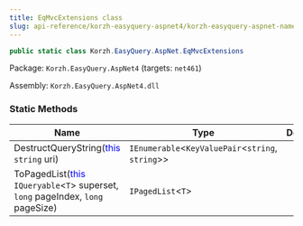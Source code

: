 ```yaml
---
title: EqMvcExtensions class
slug: api-reference/korzh-easyquery-aspnet4/korzh-easyquery-aspnet-namespace/eqmvcextensions-class
---
```


```csharp
public static class Korzh.EasyQuery.AspNet.EqMvcExtensions

```
Package: `Korzh.EasyQuery.AspNet4` (targets: `net461`)

Assembly: `Korzh.EasyQuery.AspNet4.dll`

### Static Methods

| Name | Type | Description | 
| --- | --- | --- | 
| DestructQueryString(<span style='color: blue'>this</span> `string` uri) | `IEnumerable`&lt;`KeyValuePair`&lt;`string`, `string`&gt;&gt; |  | 
| ToPagedList(<span style='color: blue'>this</span> `IQueryable`&lt;`T`&gt; superset, `long` pageIndex, `long` pageSize) | `IPagedList`&lt;`T`&gt; |  |